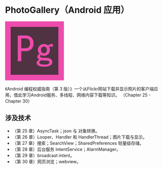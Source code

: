 # PhotoGallery（Android 应用）

![](Readme/ic_photogallery.png)

《Android 编程权威指南（第 3 版）》一个从Flickr网站下载并显示照片的客户端应用，借此学习Android服务、多线程、网络内容下载等知识。
（Chapter 25 - Chapter 30）

## 涉及技术

- （第 25 章）AsyncTask；json 与 对象转换。
- （第 26 章）Looper、Handler 和 HandlerThread；图片下载与显示。
- （第 27 章）搜索；SearchView；SharedPreferences 轻量级存储。
- （第 28 章）后台服务 IntentService；AlarmManager。
- （第 29 章）broadcast intent。
- （第 30 章）网页浏览；webview。